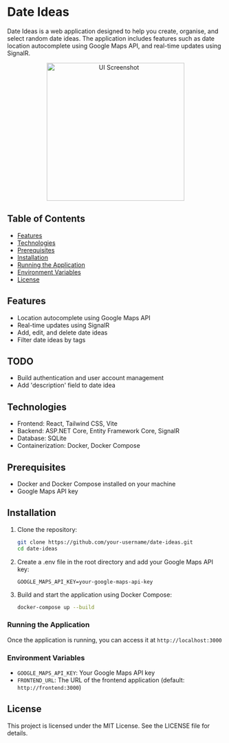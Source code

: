 # Date Ideas

Date Ideas is a web application designed to help you create, organise, and select random date ideas. The application includes features such as date location autocomplete using Google Maps API, and real-time updates using SignalR.

<p align="center">
  <img width="320" alt="UI Screenshot" src="https://github.com/user-attachments/assets/3b9e84dc-51b8-46cc-b96e-4cad52164c97"> 
</p>

## Table of Contents

- [Features](#features)
- [Technologies](#technologies)
- [Prerequisites](#prerequisites)
- [Installation](#installation)
- [Running the Application](#running-the-application)
- [Environment Variables](#environment-variables)
- [License](#license)

## Features

- Location autocomplete using Google Maps API
- Real-time updates using SignalR
- Add, edit, and delete date ideas
- Filter date ideas by tags

## TODO
- Build authentication and user account management
- Add 'description' field to date idea

## Technologies

- Frontend: React, Tailwind CSS, Vite
- Backend: ASP.NET Core, Entity Framework Core, SignalR
- Database: SQLite
- Containerization: Docker, Docker Compose

## Prerequisites

- Docker and Docker Compose installed on your machine
- Google Maps API key

## Installation

1. Clone the repository:
   ```sh
   git clone https://github.com/your-username/date-ideas.git
   cd date-ideas
   ```
2. Create a .env file in the root directory and add your Google Maps API key:
    ```
    GOOGLE_MAPS_API_KEY=your-google-maps-api-key
    ```
3. Build and start the application using Docker Compose:
    ```sh
    docker-compose up --build
    ```
### Running the Application
Once the application is running, you can access it at ```http://localhost:3000```

### Environment Variables
* ```GOOGLE_MAPS_API_KEY```: Your Google Maps API key
* ```FRONTEND_URL```: The URL of the frontend application (default: ```http://frontend:3000```)

## License
This project is licensed under the MIT License. See the LICENSE file for details.
